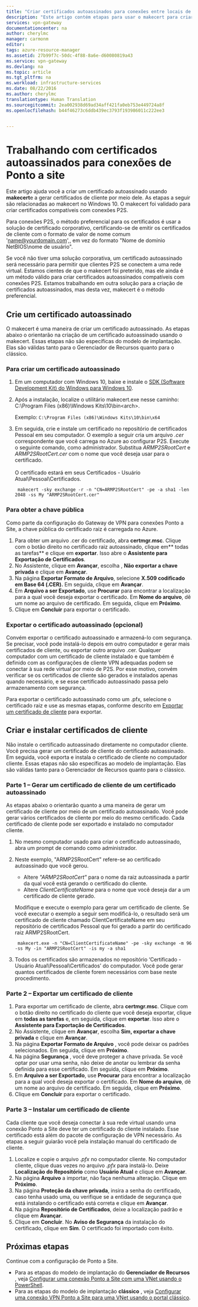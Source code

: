 ```yaml
---
title: "Criar certificados autoassinados para conexões entre locais de rede virtual Ponto a Site usando makecert | Microsoft Docs"
description: "Este artigo contém etapas para usar o makecert para criar os certificados autoassinados no Windows 10."
services: vpn-gateway
documentationcenter: na
author: cherylmc
manager: carmonm
editor: 
tags: azure-resource-manager
ms.assetid: 27b99f7c-50dc-4f88-8a6e-d60080819a43
ms.service: vpn-gateway
ms.devlang: na
ms.topic: article
ms.tgt_pltfrm: na
ms.workload: infrastructure-services
ms.date: 08/22/2016
ms.author: cherylmc
translationtype: Human Translation
ms.sourcegitcommit: 2ea002938d69ad34aff421fa0eb753e449724a8f
ms.openlocfilehash: b44f46273c6ddb439ec3793f193986011c222ee3


---
```

# <a name="working-with-self-signed-certificates-for-point-to-site-connections"></a>Trabalhando com certificados autoassinados para conexões de Ponto a site
Este artigo ajuda você a criar um certificado autoassinado usando **makecert**e a gerar certificados de cliente por meio dele. As etapas a seguir são relacionadas ao makecert no Windows 10. O makecert foi validado para criar certificados compatíveis com conexões P2S. 

Para conexões P2S, o método preferencial para os certificados é usar a solução de certificado corporativo, certificando-se de emitir os certificados de cliente com o formato de valor de nome comum 'name@yourdomain.com',, em vez do formato "Nome de domínio NetBIOS\nome de usuário".

Se você não tiver uma solução corporativa, um certificado autoassinado será necessário para permitir que clientes P2S se conectem a uma rede virtual. Estamos cientes de que o makecert foi preterido, mas ele ainda é um método válido para criar certificados autoassinados compatíveis com conexões P2S. Estamos trabalhando em outra solução para a criação de certificados autoassinados, mas desta vez, makecert é o método preferencial.

## <a name="create-a-self-signed-certificate"></a>Crie um certificado autoassinado
O makecert é uma maneira de criar um certificado autoassinado. As etapas abaixo o orientarão na criação de um certificado autoassinado usando o makecert. Essas etapas não são específicas do modelo de implantação. Elas são válidas tanto para o Gerenciador de Recursos quanto para o clássico.

### <a name="to-create-a-self-signed-certificate"></a>Para criar um certificado autoassinado
1. Em um computador com Windows 10, baixe e instale o [SDK (Software Development Kit) do Windows para Windows 10](https://dev.windows.com/en-us/downloads/windows-10-sdk).
2. Após a instalação, localize o utilitário makecert.exe nesse caminho: C:\Program Files (x86)\Windows Kits\10\bin\<arch>. 
   
    Exemplo: `C:\Program Files (x86)\Windows Kits\10\bin\x64`
3. Em seguida, crie e instale um certificado no repositório de certificados Pessoal em seu computador. O exemplo a seguir cria um arquivo *.cer* correspondente que você carrega no Azure ao configurar P2S. Execute o seguinte comando, como administrador. Substitua  *ARMP2SRootCert* e *ARMP2SRootCert.cer* com o nome que você deseja usar para o certificado.<br><br>O certificado estará em seus Certificados - Usuário Atual\Pessoal\Certificados.
   
        makecert -sky exchange -r -n "CN=ARMP2SRootCert" -pe -a sha1 -len 2048 -ss My "ARMP2SRootCert.cer"

### <a name="a-namerootpublickeyato-obtain-the-public-key"></a><a name="rootpublickey"></a>Para obter a chave pública
Como parte da configuração do Gateway de VPN para conexões Ponto a Site, a chave pública do certificado raiz é carregada no Azure.

1. Para obter um arquivo .cer do certificado, abra **certmgr.msc**. Clique com o botão direito no certificado raiz autoassinado, clique em** todas as tarefas** e clique em **exportar**. Isso abre o **Assistente para Exportação de Certificados**.
2. No Assistente, clique em **Avançar**, escolha , **Não exportar a chave privada** e clique em **Avançar**.
3. Na página **Exportar Formato de Arquivo**, selecione **X.509 codificado em Base 64 (.CER).** Em seguida, clique em **Avançar**. 
4. Em **Arquivo a ser Exportado**, use **Procurar** para encontrar a localização para a qual você deseja exportar o certificado. Em **Nome do arquivo**, dê um nome ao arquivo de certificado. Em seguida, clique em **Próximo**.
5. Clique em **Concluir** para exportar o certificado.

### <a name="export-the-self-signed-certificate-optional"></a>Exportar o certificado autoassinado (opcional)
Convém exportar o certificado autoassinado e armazená-lo com segurança. Se precisar, você pode instalá-lo depois em outro computador e gerar mais certificados de cliente, ou exportar outro arquivo .cer. Qualquer computador com um certificado de cliente instalado e que também é definido com as configurações de cliente VPN adequadas podem se conectar à sua rede virtual por meio de P2S. Por esse motivo, convém verificar se os certificados de cliente são gerados e instalados apenas quando necessário, e se esse certificado autoassinado passa pelo armazenamento com segurança.

Para exportar o certificado autoassinado como um .pfx, selecione o certificado raiz e use as mesmas etapas, conforme descrito em [Exportar um certificado de cliente](#clientkey) para exportar.

## <a name="create-and-install-client-certificates"></a>Criar e instalar certificados de cliente
Não instale o certificado autoassinado diretamente no computador cliente. Você precisa gerar um certificado de cliente do certificado autoassinado. Em seguida, você exporta e instala o certificado de cliente no computador cliente. Essas etapas não são específicas ao modelo de implantação. Elas são válidas tanto para o Gerenciador de Recursos quanto para o clássico.

### <a name="part-1---generate-a-client-certificate-from-a-self-signed-certificate"></a>Parte 1 – Gerar um certificado de cliente de um certificado autoassinado
As etapas abaixo o orientarão quanto a uma maneira de gerar um certificado de cliente por meio de um certificado autoassinado. Você pode gerar vários certificados de cliente por meio do mesmo certificado. Cada certificado de cliente pode ser exportado e instalado no computador cliente. 

1. No mesmo computador usado para criar o certificado autoassinado, abra um prompt de comando como administrador.
2. Neste exemplo, "ARMP2SRootCert" refere-se ao certificado autoassinado que você gerou. 
   
   * Altere *"ARMP2SRootCert"* para o nome da raiz autoassinada a partir da qual você está gerando o certificado do cliente. 
   * Altere *ClientCertificateName* para o nome que você deseja dar a um certificado de cliente gerado. 

    Modifique e execute o exemplo para gerar um certificado de cliente. Se você executar o exemplo a seguir sem modificá-lo, o resultado será um certificado de cliente chamado ClientCertificateName em seu repositório de certificados Pessoal que foi gerado a partir do certificado raiz ARMP2SRootCert.

        makecert.exe -n "CN=ClientCertificateName" -pe -sky exchange -m 96 -ss My -in "ARMP2SRootCert" -is my -a sha1

1. Todos os certificados são armazenados no repositório ‘Certificado - Usuário Atual\Pessoal\Certificados’ do computador. Você pode gerar quantos certificados de cliente forem necessários com base neste procedimento.

### <a name="a-nameclientkeyapart-2---export-a-client-certificate"></a><a name="clientkey"></a>Parte 2 – Exportar um certificado de cliente
1. Para exportar um certificado de cliente, abra **certmgr.msc**. Clique com o botão direito no certificado do cliente que você deseja exportar, clique em **todas as tarefas** e, em seguida, clique em **exportar**. Isso abre o **Assistente para Exportação de Certificados**.
2. No Assistente, clique em **Avançar**, escolha **Sim, exportar a chave privada** e clique em **Avançar**.
3. Na página **Exportar Formato de Arquivo** , você pode deixar os padrões selecionados. Em seguida, clique em **Próximo**. 
4. Na página **Segurança** , você deve proteger a chave privada. Se você optar por usar uma senha, não deixe de anotar ou lembrar da senha definida para esse certificado. Em seguida, clique em **Próximo**.
5. Em **Arquivo a ser Exportado**, use **Procurar** para encontrar a localização para a qual você deseja exportar o certificado. Em **Nome do arquivo**, dê um nome ao arquivo de certificado. Em seguida, clique em **Próximo**.
6. Clique em **Concluir** para exportar o certificado.    

### <a name="part-3---install-a-client-certificate"></a>Parte 3 – Instalar um certificado de cliente
Cada cliente que você deseja conectar à sua rede virtual usando uma conexão Ponto a Site deve ter um certificado do cliente instalado. Esse certificado está além do pacote de configuração de VPN necessário. As etapas a seguir guiarão você pela instalação manual do certificado de cliente.

1. Localize e copie o arquivo *.pfx* no computador cliente. No computador cliente, clique duas vezes no arquivo *.pfx* para instalá-lo. Deixe **Localização do Repositório** como **Usuário Atual** e clique em **Avançar**.
2. Na página **Arquivo** a importar, não faça nenhuma alteração. Clique em **Próximo**.
3. Na página **Proteção da chave privada**, insira a senha do certificado, caso tenha usado uma, ou verifique se a entidade de segurança que está instalando o certificado está correta e clique em **Avançar**.
4. Na página **Repositório de Certificados**, deixe a localização padrão e clique em **Avançar**.
5. Clique em **Concluir**. No **Aviso de Segurança** da instalação do certificado, clique em **Sim**. O certificado foi importado com êxito.

## <a name="next-steps"></a>Próximas etapas
Continue com a configuração de Ponto a Site. 

* Para as etapas do modelo de implantação do **Gerenciador de Recursos** , veja [Configurar uma conexão Ponto a Site com uma VNet usando o PowerShell](vpn-gateway-howto-point-to-site-rm-ps.md). 
* Para as etapas do modelo de implantação **clássico** , veja [Configurar uma conexão VPN Ponto a Site para uma VNet usando o portal clássico](vpn-gateway-point-to-site-create.md).




<!--HONumber=Nov16_HO3-->


